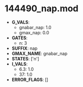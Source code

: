 # 144490_nap.mod

- **G_VALS**:
  - gnabar_nap: 1.0
  - gmax_nap: 0.0
- **GATES**:
  - n: 3
- **SUFFIX**: nap
- **GMAX_NAME**: gnabar_nap
- **STATES**: ['n']
- **I_VALS**:
  - 6.3: 1.0
  - 37: 1.0
- **ERROR_FLAGS**: []
